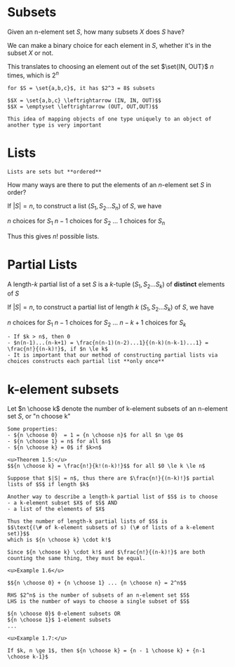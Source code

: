 # Subsets

Given an n-element set $S$, how many subsets $X$ does $S$ have?

We can make a binary choice for each element in $S$, whether it's in the subset $X$ or not.

This translates to choosing an element out of the set $\set{IN, OUT}$ $n$ times, which is $2^n$

```ad-example
for $S = \set{a,b,c}$, it has $2^3 = 8$ subsets

$$X = \set{a,b,c} \leftrightarrow (IN, IN, OUT)$$
$$X = \emptyset \leftrightarrow (OUT, OUT,OUT)$$

```
```ad-note
This idea of mapping objects of one type uniquely to an object of another type is very important
```

# Lists

```ad-def
Lists are sets but **ordered**
```
How many ways are there to put the elements of an $n$-element set $S$ in order?

If $|S| = n$, to construct a list $(S_1, S_2...S_n)$ of $S$, we have

$n$ choices for $S_1$
$n-1$ choices for $S_2$
...
$1$ choices for $S_n$

Thus this gives $n!$ possible lists.

# Partial Lists
A length-$k$ partial list of a set $S$ is a $k$-tuple $(S_1, S_2...S_k)$ of **distinct** elements of $S$

If $|S| = n$, to construct a partial list of length $k$ $(S_1, S_2...S_k)$ of $S$, we have

$n$ choices for $S_1$
$n-1$ choices for $S_2$
...
$n-k+1$ choices for $S_k$

```ad-note
- If $k > n$, then 0
- $n(n-1)...(n-k+1) = \frac{n(n-1)(n-2)...1}{(n-k)(n-k-1)...1} = \frac{n!}{(n-k)!}$, if $n \le k$
- It is important that our method of constructing partial lists via choices constructs each partial list **only once**
```

# k-element subsets

Let $n \choose k$ denote the number of k-element subsets of an n-element set $S$, or "n choose k"

```ad-note
Some properties:
- ${n \choose 0}  = 1 = {n \choose n}$ for all $n \ge 0$
- ${n \choose 1} = n$ for all $n$
- ${n \choose k} = 0$ if $k>n$
```

```ad-thm
<u>Theorem 1.5:</u>
$${n \choose k} = \frac{n!}{k!(n-k)!}$$ for all $0 \le k \le n$
```

```ad-proof
Suppose that $|S| = n$, thus there are $\frac{n!}{(n-k)!}$ partial lists of $S$ if length $k$ 

Another way to describe a length-k partial list of $S$ is to choose
- a k-element subset $X$ of $S$ AND
- a list of the elements of $X$

Thus the number of length-k partial lists of $S$ is
$$\text{(\# of k-element subsets of s) (\# of lists of a k-element set)}$$
which is ${n \choose k} \cdot k!$

Since ${n \choose k} \cdot k!$ and $\frac{n!}{(n-k)!}$ are both counting the same thing, they must be equal.
```

```ad-example
<u>Example 1.6</u>

$${n \choose 0} + {n \choose 1} ... {n \choose n} = 2^n$$
```

~~~ad-proof
RHS $2^n$ is the number of subsets of an n-element set $S$
LHS is the number of ways to choose a single subset of $S$

${n \choose 0}$ 0-element subsets OR
${n \choose 1}$ 1-element subsets
...

~~~

```ad-example
<u>Example 1.7:</u>

If $k, n \ge 1$, then ${n \choose k} = {n - 1 \choose k} + {n-1 \choose k-1}$


```



